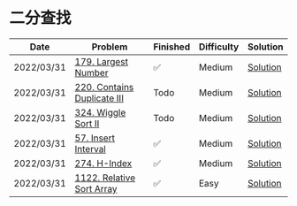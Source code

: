 # 二分查找
| Date       | Problem                                                                              | Finished | Difficulty | Solution                                                   |
|------------|--------------------------------------------------------------------------------------|----------|------------|------------------------------------------------------------|
| 2022/03/31 | [179. Largest Number](https://leetcode.com/problems/largest-number/)                 | ✅        | Medium     | [Solution](./src/order/LargestNumber.java)                 |
| 2022/03/31 | [220. Contains Duplicate III](https://leetcode.com/problems/contains-duplicate-iii/) | Todo     | Medium     | [Solution](./src/order/ContainsNearbyAlmostDuplicate.java) |
| 2022/03/31 | [324. Wiggle Sort II](https://leetcode.com/problems/wiggle-sort-ii/)                 | Todo     | Medium     | [Solution](./src/order/WiggleSort.java)                    |
| 2022/03/31 | [57. Insert Interval](https://leetcode.com/problems/insert-interval/)                | ✅        | Medium     | [Solution](./src/order/Insert.java)                        |
| 2022/03/31 | [274. H-Index](https://leetcode.com/problems/h-index/)                               | ✅        | Medium     | [Solution](./src/order/HIndex.java)                        |
| 2022/03/31 | [1122. Relative Sort Array](https://leetcode.com/problems/relative-sort-array/)      | ✅        | Easy       | [Solution](./src/order/RelativeSortArray.java)             |
